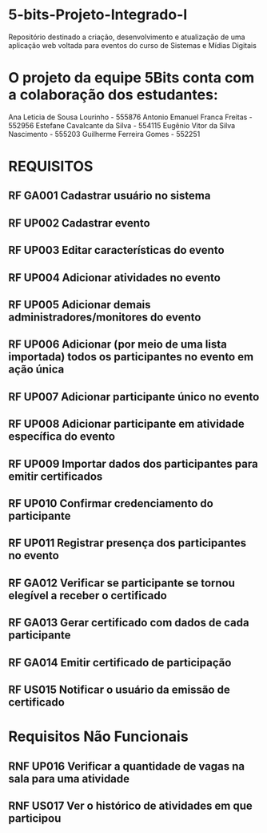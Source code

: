 # 5-bits-Projeto-Integrado-I
Repositório destinado a criação, desenvolvimento e atualização de uma aplicação web voltada para eventos do curso de Sistemas e Mídias Digitais
# O projeto da equipe 5Bits conta com a colaboração dos estudantes:

Ana Leticia de Sousa Lourinho - 555876
Antonio Emanuel Franca Freitas - 552956
Estefane Cavalcante da Silva - 554115
Eugênio Vitor da Silva Nascimento - 555203
Guilherme Ferreira Gomes - 552251
# REQUISITOS
## RF GA001 Cadastrar usuário no sistema
## RF UP002 Cadastrar evento
##  RF UP003 Editar características do evento
##  RF UP004 Adicionar atividades no evento
##  RF UP005 Adicionar demais administradores/monitores do evento
##  RF UP006 Adicionar (por meio de uma lista importada) todos os participantes no evento em ação única
##  RF UP007 Adicionar participante único no evento
##  RF UP008 Adicionar participante em atividade específica do evento
##  RF UP009 Importar dados dos participantes para emitir certificados
##  RF UP010 Confirmar credenciamento do participante
##  RF UP011 Registrar presença dos participantes no evento
##  RF GA012 Verificar se participante se tornou elegível a receber o certificado
##  RF GA013 Gerar certificado com dados de cada participante
##  RF GA014 Emitir certificado de participação
##  RF US015 Notificar o usuário da emissão de certificado


# Requisitos Não Funcionais
##  RNF UP016 Verificar a quantidade de vagas na sala para uma atividade
##  RNF US017 Ver o histórico de atividades em que participou



